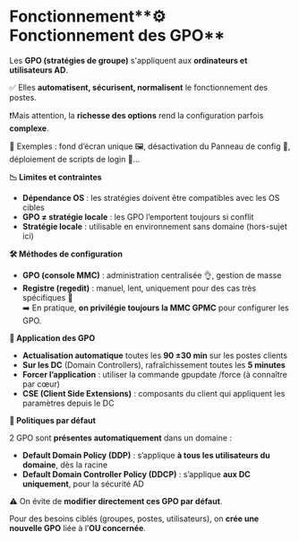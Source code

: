 # Fonctionnement**⚙️ Fonctionnement des GPO**

Les **GPO (stratégies de groupe)** s'appliquent aux **ordinateurs et utilisateurs AD**.

✅ Elles **automatisent, sécurisent, normalisent** le fonctionnement des postes.

❗Mais attention, la **richesse des options** rend la configuration parfois **complexe**.

📌 Exemples : fond d’écran unique 🖼️, désactivation du Panneau de config 🛑, déploiement de scripts de login 🚀…



**📉 Limites et contraintes**

- **Dépendance OS** : les stratégies doivent être compatibles avec les OS cibles
- **GPO ≠ stratégie locale** : les GPO l’emportent toujours si conflit
- **Stratégie locale** : utilisable en environnement sans domaine (hors-sujet ici)



**🛠️ Méthodes de configuration**

- **GPO (console MMC)** : administration centralisée 👌, gestion de masse
- **Registre (regedit)** : manuel, lent, uniquement pour des cas très spécifiques 🐢  
  ➡️ En pratique, **on privilégie toujours la MMC GPMC** pour configurer les GPO.



**🔁 Application des GPO**

- **Actualisation automatique** toutes les **90 ±30 min** sur les postes clients
- **Sur les DC** (Domain Controllers), rafraîchissement toutes les **5 minutes**
- **Forcer l’application** : utiliser la commande gpupdate /force (à connaître par cœur)
- **CSE (Client Side Extensions)** : composants du client qui appliquent les paramètres depuis le DC



**🧾 Politiques par défaut**

2 GPO sont **présentes automatiquement** dans un domaine :

- **Default Domain Policy (DDP)** : s’applique **à tous les utilisateurs du domaine**, dès la racine
- **Default Domain Controller Policy (DDCP)** : s’applique **aux DC uniquement**, pour la sécurité AD

⚠️ On évite de **modifier directement ces GPO par défaut**.

Pour des besoins ciblés (groupes, postes, utilisateurs), on **crée une nouvelle GPO** liée à l’**OU concernée**.

